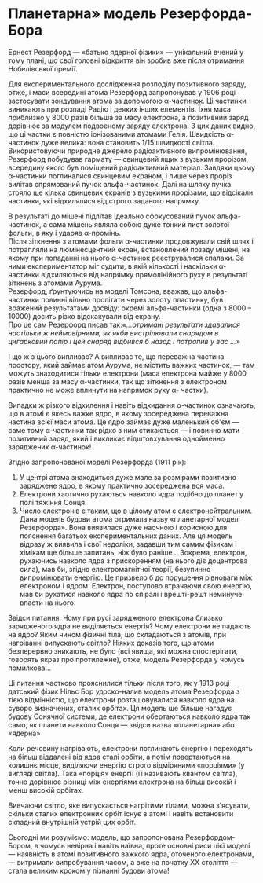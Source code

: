 # Планетарна» модель Резерфорда-Бора

Ернест Резерфорд ― «батько ядерної фізики» ― унікальний вчений у тому плані, що свої головні відкриття він зробив вже після отримання Нобелівської премії.            
<!---Резерфорд--->
Для експериментального дослідження розподілу позитивного заряду, отже, і маси всередині атома Резерфорд запропонував у 1906 році застосувати зондування атома за допомогою α-частинок. Ці частинки виникають при розпаді Радію і деяких інших елементів. Їхня маса приблизно у 8000 разів більша за масу електрона, а позитивний заряд дорівнює за модулем подвоєному заряду електрона. З цих даних видно, що ці частки є повністю іонізованими атомами Гелія. Швидкість α-частинок дуже велика: вона становить 1/15 швидкості світла.       
Використовуючи природне джерело радіоактивного випромінювання, Резерфорд побудував гармату ― свинцевий ящик з вузьким прорізом, всередину якого був поміщений радіоактивний матеріал. Завдяки цьому α-частинки поглиналися свинцевим екраном, і лише через проріз вилітав спрямований пучок альфа-частинок. Далі на шляху пучка стояло ще кілька свинцевих екранів з вузькими прорізами, що відсікали частинки, які відхилялися від строго заданого напрямку.         
<!---Модель досліду--->
В результаті до мішені підлітав ідеально сфокусований пучок альфа-частинок, а сама мішень являла собою дуже тонкий лист золотої фольги, в яку і ударяв α-промінь.       
Після зіткнення з атомами фольги α-частинки продовжували свій шлях і потрапляли на люмінесцентний екран, встановлений позаду мішені, на якому при попаданні на нього α-частинок реєструвалися спалахи. За ними експериментатор міг судити, в якій кількості і наскільки 
α-частинки відхиляються від напрямку прямолінійного руху в результаті зіткнень з атомами Аурума.           
Резерфорд, ґрунтуючись на моделі Томсона, вважав, що альфа-частинки повинні вільно пролітати через золоту пластинку, був вражений результатами досвіду: окремі альфа-частинки (одна з 8000 – 10000) досить різко відскакували від екрану.       
Про це сам Резерфорд писав так:*«...отримані результати здавалися настільки ж неймовірними, як якби вистрілювали снарядом в цигарковий папір і цей снаряд відбився б назад і потрапив у вас ...»*
<!--animashka doslidu--->

І що ж з цього випливає? А випливає те, що переважна частина простору, який займає атом Аурума, не містить важких частинок, ― там можуть знаходитися тільки електрони (маса електрона майже у 8000 разів менша за масу α-частинки, так що зіткнення з електроном практично не може вплинути на напрямок руху α- частки).
<!--Картиночка--->

Випадки ж різкого відхилення і навіть відкидання α-частинок означають, що в атомі є якесь важке ядро, в якому зосереджена переважна частина всієї маси атома. Це ядро займає дуже маленький об'єм ― саме тому α-частинки так рідко з ним стикаються ― і повинно мати позитивний заряд, який і викликає відштовхування однойменно заряджених α-частинок!

Згідно запропонованої моделі Резерфорда (1911 рік):

1. У центрі атома знаходиться дуже мале за розмірами позитивно заряджене ядро, в якому практично зосереджена вся маса.
2. Електрони хаотично рухаються навколо ядра подібно до планет у полі тяжіння Сонця.
3. Число електронів є таким, що в цілому атом є електронейтральним.
Дана модель будови атома отримала назву «планетарної моделі Резерфорда». Вона виявилася дуже наочною і корисною для пояснення багатьох експериментальних даних. Але ця модель відразу ж виявила і свої недоліки, задавши тим самим фізикам і хімікам ще більше запитань, ніж було раніше ..
Зокрема, електрон, рухаючись навколо ядра з прискоренням (на нього діє доцентрова сила), мав би, згідно електромагнітної теорії, безупинно випромінювати енергію. Це призвело б до порушення рівноваги між електроном і ядром. Електрон, поступово втрачаючи свою енергію, мав би рухатися навколо ядра по спіралі і врешті-решт неминуче впасти на нього. 

Звідси питання:
Чому при русі зарядженого електрона близько зарядженого ядра не виділяється енергія?
Чому електрони не падають на ядро?
Яким чином фізичні тіла, що складаються з атомів, при нагріванні випускають світло?
Ніяких доказів того, що атоми безперервно зникають, не було (всі явища, які можна спостерігати, говорять якраз про протилежне), отже, модель Резерфорда у чомусь помилкова…
<!---Бор--->

Ці питання частково прояснилися тільки після того, як у 1913 році датський фізик Нільс Бор удоско-налив модель атома Резерфорда з тією відмінністю, що електрони розташовувалися навколо ядра на суворо визначених, сталих орбітах. Ця модель ще більше нагадує будову Сонячної системи, де електрони обертаються навколо ядра так само, як планети навколо Сонця ― звідси назва «планетарна» або «ядерна»
<!---Галактика--->

Коли речовину нагрівають, електрони поглинають енергію і переходять на більш віддалені від ядра сталі орбіти, а потім повертаються на колишнє місце, виділяючи енергію строго відміряними «порціями» (у вигляді світла). Така «порція» енергії (її називають квантом світла), точно дорівнює різниці між енергіями електрона на більш високій і менш високій орбітах.
<!---Картиночка с ашню--->

Вивчаючи світло, яке випускається нагрітими тілами, можна з'ясувати, скільки сталих електронних орбіт існує в атомі і навіть встановити складний внутрішній устрій цих орбіт.
<!---Фрагмент відеофільма «Атом, який збудував…»(вставка відп..фрагмента (≈16.16-19.21 хв
.)--->

Сьогодні ми розуміємо: модель, що запропонована Резерфордом-Бором, в чомусь невірна і навіть наївна, проте основні риси цієї моделі ― наявність в атомі позитивного важкого ядра, оточеного електронами, ― витримали випробування часом, а вже на початку ХХ століття ― стала великим кроком у пізнанні будови атома!

